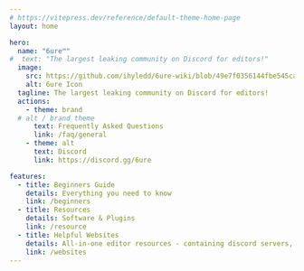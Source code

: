 ```yaml
---
# https://vitepress.dev/reference/default-theme-home-page
layout: home

hero:
  name: "6ure™"
#  text: "The largest leaking community on Discord for editors!"
  image:
    src: https://github.com/ihyledd/6ure-wiki/blob/49e7f0356144fbe545ca1e9bbbe4de16ab9b4233/assets/Comp%201%20(0-00-00-00).png
    alt: 6ure Icon
  tagline: The largest leaking community on Discord for editors!
  actions:
    - theme: brand
  # alt / brand theme
      text: Frequently Asked Questions
      link: /faq/general
    - theme: alt
      text: Discord
      link: https://discord.gg/6ure

features:
  - title: Beginners Guide
    details: Everything you need to know
    link: /beginners
  - title: Resources
    details: Software & Plugins
    link: /resource
  - title: Helpful Websites
    details: All-in-one editor resources - containing discord servers, scenepacks, audios, fonts & more
    link: /websites
---
```

